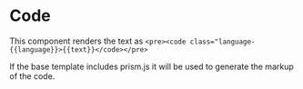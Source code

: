 # Code

This component renders the text as `<pre><code class="language-{{language}}>{{text}}</code></pre>`

If the base template includes prism.js it will be used to generate the markup of the code. 